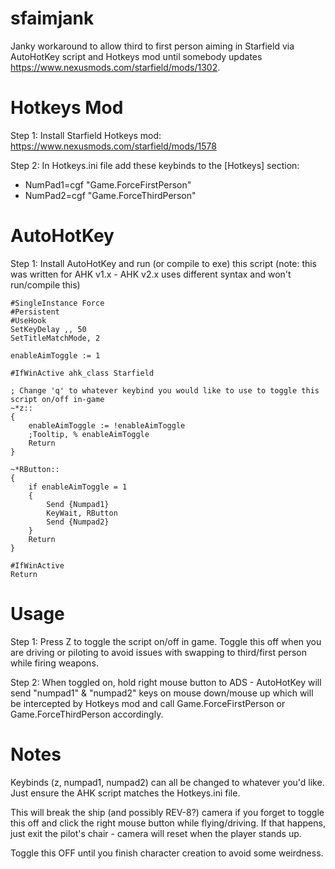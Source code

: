 # sfaimjank
Janky workaround to allow third to first person aiming in Starfield via AutoHotKey script and Hotkeys mod until somebody updates https://www.nexusmods.com/starfield/mods/1302.

# Hotkeys Mod
Step 1: Install Starfield Hotkeys mod: https://www.nexusmods.com/starfield/mods/1578

Step 2: In Hotkeys.ini file add these keybinds to the [Hotkeys] section:
* NumPad1=cgf "Game.ForceFirstPerson"
* NumPad2=cgf "Game.ForceThirdPerson"

# AutoHotKey
Step 1: Install AutoHotKey and run (or compile to exe) this script (note: this was written for AHK v1.x - AHK v2.x uses different syntax and won't run/compile this)
```
#SingleInstance Force
#Persistent
#UseHook
SetKeyDelay ,, 50
SetTitleMatchMode, 2

enableAimToggle := 1

#IfWinActive ahk_class Starfield

; Change 'q' to whatever keybind you would like to use to toggle this script on/off in-game
~*z::
{
	enableAimToggle := !enableAimToggle
	;Tooltip, % enableAimToggle
	Return
}

~*RButton::
{
	if enableAimToggle = 1
	{
		Send {Numpad1}
		KeyWait, RButton
		Send {Numpad2}
	}
	Return
}

#IfWinActive
Return
```

# Usage
Step 1: Press Z to toggle the script on/off in game. Toggle this off when you are driving or piloting to avoid issues with swapping to third/first person while firing weapons.

Step 2: When toggled on, hold right mouse button to ADS - AutoHotKey will send "numpad1" & "numpad2" keys on mouse down/mouse up which will be intercepted by Hotkeys mod and call Game.ForceFirstPerson or Game.ForceThirdPerson accordingly.

# Notes
Keybinds (z, numpad1, numpad2) can all be changed to whatever you'd like. Just ensure the AHK script matches the Hotkeys.ini file.

This will break the ship (and possibly REV-8?) camera if you forget to toggle this off and click the right mouse button while flying/driving. If that happens, just exit the pilot's chair - camera will reset when the player stands up.

Toggle this OFF until you finish character creation to avoid some weirdness.
